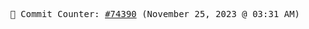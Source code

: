 <p align="center">
    <samp>
        📮 Commit Counter: <a href="https://github.com/Javascript-void0/Javascript-void0/commits/main">#74390</a> (November 25, 2023 @ 03:31 AM)
    </samp>
</p>